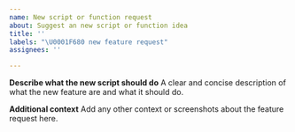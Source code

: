 ```yaml
---
name: New script or function request
about: Suggest an new script or function idea
title: ''
labels: "\U0001F680 new feature request"
assignees: ''

---
```


**Describe what the new script should do**
A clear and concise description of what the new feature are and what it should do.

**Additional context**
Add any other context or screenshots about the feature request here.
